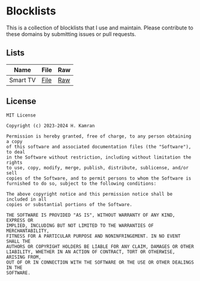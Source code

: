 # Blocklists

This is a collection of blocklists that I use and maintain. Please contribute to these domains by submitting issues or pull requests.

## Lists

| Name     | File                 | Raw                                                                             |
|----------|----------------------|---------------------------------------------------------------------------------|
| Smart TV | [File](smart-tv.txt) | [Raw](https://raw.githubusercontent.com/hkamran80/blocklists/main/smart-tv.txt) |

## License

```text
MIT License

Copyright (c) 2023-2024 H. Kamran

Permission is hereby granted, free of charge, to any person obtaining a copy
of this software and associated documentation files (the "Software"), to deal
in the Software without restriction, including without limitation the rights
to use, copy, modify, merge, publish, distribute, sublicense, and/or sell
copies of the Software, and to permit persons to whom the Software is
furnished to do so, subject to the following conditions:

The above copyright notice and this permission notice shall be included in all
copies or substantial portions of the Software.

THE SOFTWARE IS PROVIDED "AS IS", WITHOUT WARRANTY OF ANY KIND, EXPRESS OR
IMPLIED, INCLUDING BUT NOT LIMITED TO THE WARRANTIES OF MERCHANTABILITY,
FITNESS FOR A PARTICULAR PURPOSE AND NONINFRINGEMENT. IN NO EVENT SHALL THE
AUTHORS OR COPYRIGHT HOLDERS BE LIABLE FOR ANY CLAIM, DAMAGES OR OTHER
LIABILITY, WHETHER IN AN ACTION OF CONTRACT, TORT OR OTHERWISE, ARISING FROM,
OUT OF OR IN CONNECTION WITH THE SOFTWARE OR THE USE OR OTHER DEALINGS IN THE
SOFTWARE.
```

